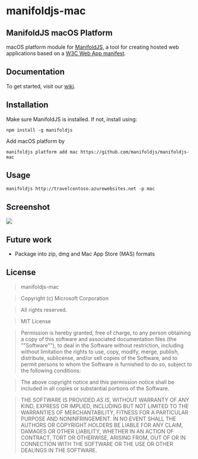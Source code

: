 # manifoldjs-mac

## ManifoldJS macOS Platform

macOS platform module for [ManifoldJS](https://github.com/manifoldjs/ManifoldJS), a tool for creating hosted web applications based on a [W3C Web App manifest](http://www.w3.org/TR/appmanifest/).

## Documentation
To get started, visit our [wiki](https://github.com/manifoldjs/ManifoldJS/wiki).

## Installation

Make sure ManifoldJS is installed. If not, install using:

```
npm install -g manifoldjs
```

Add macOS platform by 

```
manifoldjs platform add mac https://github.com/manifoldjs/manifoldjs-mac
```

## Usage

```
manifoldjs http://travelcontoso.azurewebsites.net -p mac
```

## Screenshot

![](http://i.imgur.com/UPgkX44.gif)


## Future work
*  Package into zip, dmg and Mac App Store (MAS) formats 

## License

> manifoldjs-mac

> Copyright (c) Microsoft Corporation

> All rights reserved.

> MIT License

> Permission is hereby granted, free of charge, to any person obtaining a copy of this software and associated documentation files (the ""Software""), to deal in the Software without restriction, including without limitation the rights to use, copy, modify, merge, publish, distribute, sublicense, and/or sell copies of the Software, and to permit persons to whom the Software is furnished to do so, subject to the following conditions:

> The above copyright notice and this permission notice shall be included in all copies or substantial portions of the Software.

> THE SOFTWARE IS PROVIDED *AS IS*, WITHOUT WARRANTY OF ANY KIND, EXPRESS OR IMPLIED, INCLUDING BUT NOT LIMITED TO THE WARRANTIES OF MERCHANTABILITY, FITNESS FOR A PARTICULAR PURPOSE AND NONINFRINGEMENT. IN NO EVENT SHALL THE AUTHORS OR COPYRIGHT HOLDERS BE LIABLE FOR ANY CLAIM, DAMAGES OR OTHER LIABILITY, WHETHER IN AN ACTION OF CONTRACT, TORT OR OTHERWISE, ARISING FROM, OUT OF OR IN CONNECTION WITH THE SOFTWARE OR THE USE OR OTHER DEALINGS IN THE SOFTWARE.

